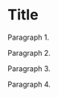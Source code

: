 # Title

Paragraph 1.

<!-- excerpt -->

Paragraph 2.

<!-- excerpt -->

Paragraph 3.

<!-- excerpt -->

Paragraph 4.

